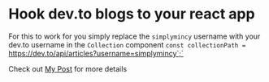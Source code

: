 # Hook dev.to blogs to your react app

For this to work for you simply replace the `simplymincy` username with your dev.to username in the `Collection` component `const collectionPath = `https://dev.to/api/articles?username=simplymincy`;`

Check out [My Post](https://dev.to/simplymincy/connect-devto-blogs-to-your-react-app-3bk3) for more details

